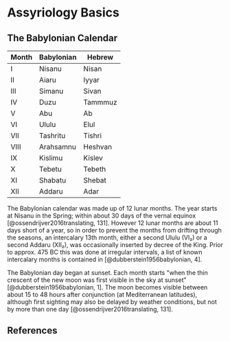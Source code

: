 # Assyriology Basics

## The Babylonian Calendar

| Month | Babylonian | Hebrew  |
|-------|------------|---------|
| I     | Nisanu     | Nisan   |
| II    | Aiaru      | Iyyar   |
| III   | Simanu     | Sivan   |
| IV    | Duzu       | Tammmuz |
| V     | Abu        | Ab      |
| VI    | Ululu      | Elul    |
| VII   | Tashritu   | Tishri  |
| VIII  | Arahsamnu  | Heshvan |
| IX    | Kislimu    | Kislev  |
| X     | Tebetu     | Tebeth  |
| XI    | Shabatu    | Shebat  |
| XII   | Addaru     | Adar    |

The Babylonian calendar was made up of 12 lunar months. The year starts at Nisanu in the Spring; 
within about 30 days of the vernal equinox [@ossendrijver2016translating, 131]. 
However 12 lunar months are about 11 days short of a year, so in order to prevent the
months from drifting through the seasons, an intercalary 13th month, either a
second Ululu (VI₂) or a second Addaru (XII₂), was occasionally inserted by decree of the King. 
Prior to approx. 475 BC this was done at irregular
intervals, a list of known intercalary months is contained in [@dubberstein1956babylonian, 4].

The Babylonian day began at sunset. Each month starts "when the thin crescent of the new moon was first visible in the
sky at sunset" [@dubberstein1956babylonian, 1]. The moon becomes visible between about 15 to 48 hours after conjunction 
(at Mediterranean latitudes), although first sighting may also be delayed by weather conditions, but
not by more than one day [@ossendrijver2016translating, 131].

## References
